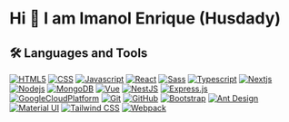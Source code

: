 # Hi 👋 I am Imanol Enrique (Husdady) 

## 🛠️ Languages and Tools

[![HTML5](https://img.shields.io/badge/-HTML-E2E2E2?style=flat&logo=html5)](https://devdocs.io/html/)
[![CSS](https://img.shields.io/badge/-CSS-264de4?style=flat&logo=css3)](https://devdocs.io/css/)
[![Javascript](https://img.shields.io/badge/-JavaScript-20201A?style=flat&logo=javascript)](https://devdocs.io/javascript/)
[![React](https://img.shields.io/badge/-React-11324D?style=flat&logo=react)](https://es.reactjs.org/)
[![Sass](https://img.shields.io/badge/-Sass-600A35?style=flat&logo=sass)](https://devdocs.io/sass/)
[![Typescript](https://img.shields.io/badge/-Typescript-032037?style=flat-square&logo=typescript)](https://devdocs.io/typescript/)
[![Nextjs](https://img.shields.io/badge/-Nextjs-black?style=flat-square&logo=next.js)](https://nextjs.org/)
[![Nodejs](https://img.shields.io/badge/-Nodejs-black?style=flat-square&logo=node.js)](https://nodejs.org/es/)
[![MongoDB](https://img.shields.io/badge/-MongoDB-black?style=flat-square&logo=mongodb)](https://www.mongodb.com/)
[![Vue](https://img.shields.io/badge/-Vue-black?style=flat-square&logo=vue.js)](https://vuejs.org/)
[![NestJS](https://img.shields.io/badge/-NestJS-black?style=flat-square&logo=nestjs&logoColor=ea2845)](https://nestjs.com/)
[![Express.js](https://img.shields.io/badge/-Express-black?style=flat-square&logo=express)](https://expressjs.com/)
[![GoogleCloudPlatform](https://img.shields.io/badge/-Google_Cloud_Platform-black?style=flat-square&logo=Google)](https://cloud.google.com/?hl=es)
[![Git](https://img.shields.io/badge/-Git-black?style=flat-square&logo=git)](https://git-scm.com/)
[![GitHub](https://img.shields.io/badge/-GitHub-black?style=flat-square&logo=github)](https://github.com/)
[![Bootstrap](https://img.shields.io/badge/-Bootstrap-black?style=flat-square&logo=bootstrap)](https://getbootstrap.com/)
[![Ant Design](https://img.shields.io/badge/-AntDesign-black?style=flat-square&logo=ant-design)](https://ant.design/)
[![Material UI](https://img.shields.io/badge/-Material%20UI-black?style=social&logo=mui)](https://mui.com/)
[![Tailwind CSS](https://img.shields.io/badge/-Tailwind%20CSS-black?style=flat-square&logo=tailwind-css)](https://tailwindcss.com/)
[![Webpack](https://img.shields.io/badge/-Webpack-black?style=flat-square&logo=webpack)](https://webpack.js.org/)